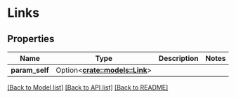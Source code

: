 # Links

## Properties

Name | Type | Description | Notes
------------ | ------------- | ------------- | -------------
**param_self** | Option<[**crate::models::Link**](Link.md)> |  | 

[[Back to Model list]](./README.md#documentation-for-models) [[Back to API list]](./README.md#documentation-for-api-endpoints) [[Back to README]](./README.md)


